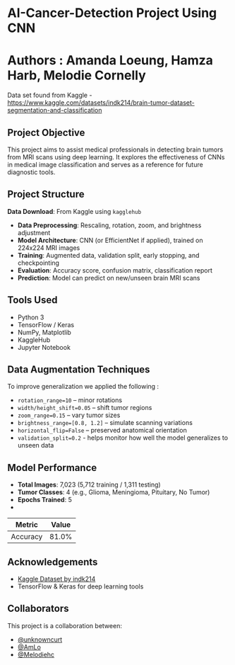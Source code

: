 # AI-Cancer-Detection Project Using CNN
# Authors : Amanda Loeung, Hamza Harb, Melodie Cornelly 


Data set found from Kaggle - https://www.kaggle.com/datasets/indk214/brain-tumor-dataset-segmentation-and-classification

## Project Objective

This project aims to assist medical professionals in detecting brain tumors from MRI scans using deep learning. It explores the effectiveness of CNNs in medical image classification and serves as a reference for future diagnostic tools.


## Project Structure 
 **Data Download**: From Kaggle using `kagglehub`
- **Data Preprocessing**: Rescaling, rotation, zoom, and brightness adjustment
- **Model Architecture**: CNN (or EfficientNet if applied), trained on 224x224 MRI images
- **Training**: Augmented data, validation split, early stopping, and checkpointing
- **Evaluation**: Accuracy score, confusion matrix, classification report
- **Prediction**: Model can predict on new/unseen brain MRI scans

## Tools Used 
- Python 3
- TensorFlow / Keras
- NumPy, Matplotlib
- KaggleHub
- Jupyter Notebook


## Data Augmentation Techniques 
To improve generalization we applied the following : 
- `rotation_range=10` – minor rotations
- `width/height_shift=0.05` – shift tumor regions
- `zoom_range=0.15` – vary tumor sizes
- `brightness_range=[0.8, 1.2]` – simulate scanning variations
- `horizontal_flip=False` – preserved anatomical orientation
- `validation_split=0.2` - helps monitor how well the model generalizes to unseen data

## Model Performance

- **Total Images**: 7,023 (5,712 training / 1,311 testing)
- **Tumor Classes**: 4 (e.g., Glioma, Meningioma, Pituitary, No Tumor)
- **Epochs Trained**: 5
- 
| Metric     | Value   |
|------------|---------|
| Accuracy   | 81.0%   |

## Acknowledgements

- [Kaggle Dataset by indk214](https://www.kaggle.com/datasets/indk214/brain-tumor-dataset-segmentation-and-classification)
- TensorFlow & Keras for deep learning tools


## Collaborators

This project is a collaboration between:
- [@unknowncurt](https://github.com/unknowncurt)
- [@AmLo](https://github.com/amlo026)
- [@Melodiehc](https://github.com/melodiehc)
